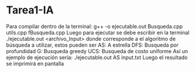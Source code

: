 # Tarea1-IA
Para compilar dentro de la terminal:
g++ -o ejecutable.out Busqueda.cpp utils.cpp fBusqueda.cpp 
Luego para ejecutar se debe escribir en la terminal
./ejecutable.out <algoritmo> <archivo_Input>
donde <algoritmo> corresponde a el algoritmo de búsqueda a utilizar, estos pueden ser
AS: A estrella
DFS: Busqueda por profundidad
G: Busqueda greedy
UCS: Busqueda de costo uniforme
Así un ejemplo de ejecución sería:
./ejecutable.out AS input.txt
Luego el resultado se imprimirá en pantalla
